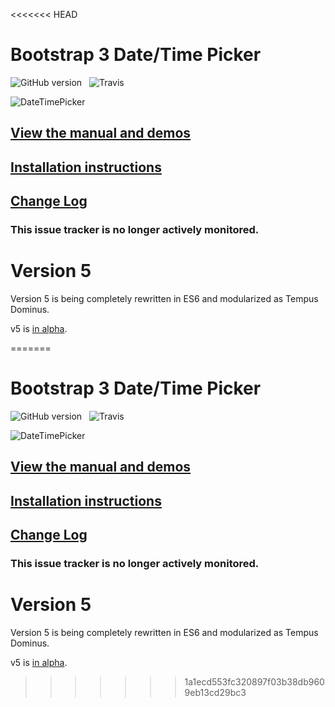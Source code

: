 <<<<<<< HEAD
# Bootstrap 3 Date/Time Picker
![GitHub version](https://badge.fury.io/gh/Eonasdan%2Fbootstrap-datetimepicker.png)&nbsp;&nbsp;&nbsp;![Travis](https://travis-ci.org/Eonasdan/bootstrap-datetimepicker.svg?branch=development)

![DateTimePicker](http://i.imgur.com/nfnvh5g.png)

## [View the manual and demos](http://eonasdan.github.io/bootstrap-datetimepicker/)

## [Installation instructions](http://eonasdan.github.io/bootstrap-datetimepicker/Installing/)

## [Change Log](http://eonasdan.github.io/bootstrap-datetimepicker/Changelog/)

### This issue tracker is no longer actively monitored.

# Version 5

Version 5 is being completely rewritten in ES6 and modularized as Tempus Dominus.

v5 is [in alpha](https://github.com/tempusdominus/bootstrap-3).


=======
# Bootstrap 3 Date/Time Picker
![GitHub version](https://badge.fury.io/gh/Eonasdan%2Fbootstrap-datetimepicker.png)&nbsp;&nbsp;&nbsp;![Travis](https://travis-ci.org/Eonasdan/bootstrap-datetimepicker.svg?branch=development)

![DateTimePicker](http://i.imgur.com/nfnvh5g.png)

## [View the manual and demos](http://eonasdan.github.io/bootstrap-datetimepicker/)

## [Installation instructions](http://eonasdan.github.io/bootstrap-datetimepicker/Installing/)

## [Change Log](http://eonasdan.github.io/bootstrap-datetimepicker/Changelog/)

### This issue tracker is no longer actively monitored.

# Version 5

Version 5 is being completely rewritten in ES6 and modularized as Tempus Dominus.

v5 is [in alpha](https://github.com/tempusdominus/bootstrap-3).


>>>>>>> 1a1ecd553fc320897f03b38db9609eb13cd29bc3
